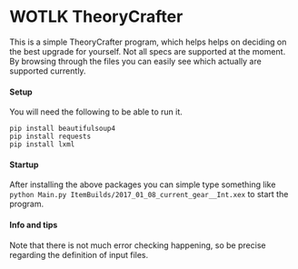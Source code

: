 WOTLK TheoryCrafter
=================

This is a simple TheoryCrafter program, which helps helps on deciding on the best upgrade for yourself. Not all specs are supported at the moment. By browsing through the files you can easily see which actually are supported currently.

#### Setup

You will need the following to be able to run it.
```
pip install beautifulsoup4
pip install requests
pip install lxml
```

#### Startup

After installing the above packages you can simple type something like `python Main.py ItemBuilds/2017_01_08_current_gear__Int.xex` to start the program. 

#### Info and tips

Note that there is not much error checking happening, so be precise regarding the definition of input files.
